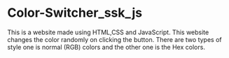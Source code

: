 # Color-Switcher_ssk_js

This is a website made using HTML,CSS and JavaScript.
This website changes the color randomly on clicking the button.
There are two types of style one is normal (RGB) colors and the other one is the Hex colors.
